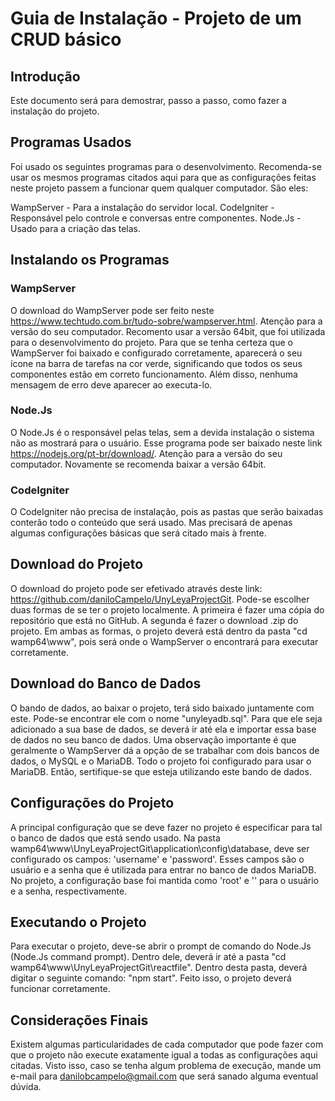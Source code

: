 # Guia de Instalação - Projeto de um CRUD básico
## Introdução
Este documento será para demostrar, passo a passo, como fazer a instalação do projeto.

## Programas Usados
Foi usado os seguintes programas para o desenvolvimento. Recomenda-se usar os mesmos programas citados aqui para que as configurações feitas neste projeto passem a funcionar quem qualquer computador. São eles:

WampServer - Para a instalação do servidor local. 
CodeIgniter - Responsável pelo controle e conversas entre componentes.
Node.Js - Usado para a criação das telas. 

## Instalando os Programas
### WampServer
O download do WampServer pode ser feito neste https://www.techtudo.com.br/tudo-sobre/wampserver.html.  Atenção para a versão do seu computador. Recomento usar a versão 64bit, que foi utilizada para o desenvolvimento do projeto.
Para que se tenha certeza que o WampServer foi baixado e configurado corretamente, aparecerá o seu ícone na barra de tarefas na cor verde, significando que todos os seus componentes estão em correto funcionamento. Além disso, nenhuma mensagem de erro deve aparecer ao executa-lo. 

### Node.Js
O Node.Js é o responsável pelas telas, sem a devida instalação o sistema não as mostrará para o usuário. Esse programa pode ser baixado neste link https://nodejs.org/pt-br/download/. Atenção para a versão do seu computador. Novamente se recomenda baixar a versão 64bit. 

### CodeIgniter
O CodeIgniter não precisa de instalação, pois as pastas que serão baixadas conterão todo o conteúdo que será usado. Mas precisará de apenas algumas configurações básicas que será citado mais à frente. 

## Download do Projeto
O download do projeto pode ser efetivado através deste link: https://github.com/daniloCampelo/UnyLeyaProjectGit.
Pode-se escolher duas formas de se ter o projeto localmente. A primeira é fazer uma cópia do repositório que está no GitHub. A segunda é fazer o download .zip do projeto.
Em ambas as formas, o projeto deverá está dentro da pasta "cd wamp64\www\", pois será onde o WampServer o encontrará para executar corretamente. 

## Download do Banco de Dados
O bando de dados, ao baixar o projeto, terá sido baixado juntamente com este. Pode-se encontrar ele com o nome "unyleyadb.sql". Para que ele seja adicionado a sua base de dados, se deverá ir até ela e importar essa base de dados no seu banco de dados. Uma observação importante é que geralmente o WampServer dá a opção de se trabalhar com dois bancos de dados, o MySQL e o MariaDB. Todo o projeto foi configurado para usar o MariaDB. Então, sertifique-se que esteja utilizando este bando de dados. 

## Configurações do Projeto
A principal configuração que se deve fazer no projeto é especificar para tal o banco de dados que está sendo usado. Na pasta wamp64\www\UnyLeyaProjectGit\application\config\database, deve ser configurado os campos: 'username' e 'password'. Esses campos são o usuário e a senha que é utilizada para entrar no banco de dados MariaDB. No projeto, a configuração base foi mantida como 'root' e '' para o usuário e a senha, respectivamente. 

## Executando o Projeto
Para executar o projeto, deve-se abrir o prompt de comando do Node.Js (Node.Js command prompt). Dentro dele, deverá ir até a pasta "cd wamp64\www\UnyLeyaProjectGit\reactfile". Dentro desta pasta, deverá digitar o seguinte comando: "npm start". Feito isso, o projeto deverá funcionar corretamente. 

## Considerações Finais
Existem algumas particularidades de cada computador que pode fazer com que o projeto não execute exatamente igual a todas as configurações aqui citadas. Visto isso, caso se tenha algum problema de execução, mande um e-mail para danilobcampelo@gmail.com que será sanado alguma eventual dúvida.  
